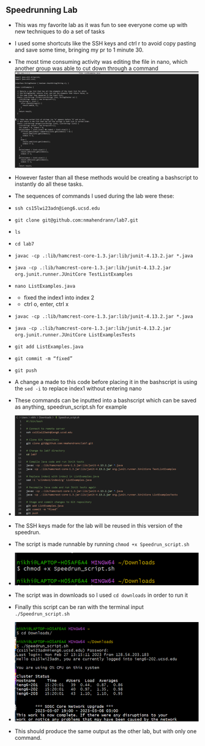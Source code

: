 ## Speedrunning Lab

* This was my favorite lab as it was fun to see everyone come up with new techniques to do a set of tasks
* I used some shortcuts like the SSH keys and ctrl r to avoid copy pasting and save some time, bringing my pr to 1 minute 30.
* The most time consuming activity was editing the file in nano, which another group was able to cut down through a command
![Image](unnamed15.png)
* However faster than all these methods would be creating a bashscript to instantly do all these tasks.

* The sequences of commands I used during the lab were these:
* ```ssh cs15lwi23adn@ieng6.ucsd.edu ```
* ```git clone git@github.com:nmahendrann/lab7.git```
* ```ls```
* ```cd lab7```
* ```javac -cp .:lib/hamcrest-core-1.3.jar:lib/junit-4.13.2.jar *.java```
* ```java -cp .:lib/hamcrest-core-1.3.jar:lib/junit-4.13.2.jar org.junit.runner.JUnitCore TestListExamples```
* ```nano ListExamples.java```
* * fixed the index1 into index 2
* * ctrl o, enter, ctrl x
* ```javac -cp .:lib/hamcrest-core-1.3.jar:lib/junit-4.13.2.jar *.java```
* ```java -cp .:lib/hamcrest-core-1.3.jar:lib/junit-4.13.2.jar org.junit.runner.JUnitCore ListExamplesTests```
* ```git add ListExamples.java```
* ```git commit -m “fixed”```
* ```git push```

* A change a made to this code before placing it in the bashscript is using the ```sed -i``` to replace index1 without entering nano

* These commands can be inputted into a bashscript which can be saved as anything, speedrun_script.sh for example
* ![Image](unnamed19.png)
* The SSH keys made for the lab will be reused in this version of the speedrun.
* The script is made runnable by running ```chmod +x Speedrun_script.sh```
* ![Image](unnamed20.png)
* The script was in downloads so I used ```cd downloads``` in order to run it
* Finally this script can be ran with the terminal input ```./Speedrun_script.sh```
* ![Image](unnamed23.png)

* This should produce the same output as the other lab, but with only one command.

